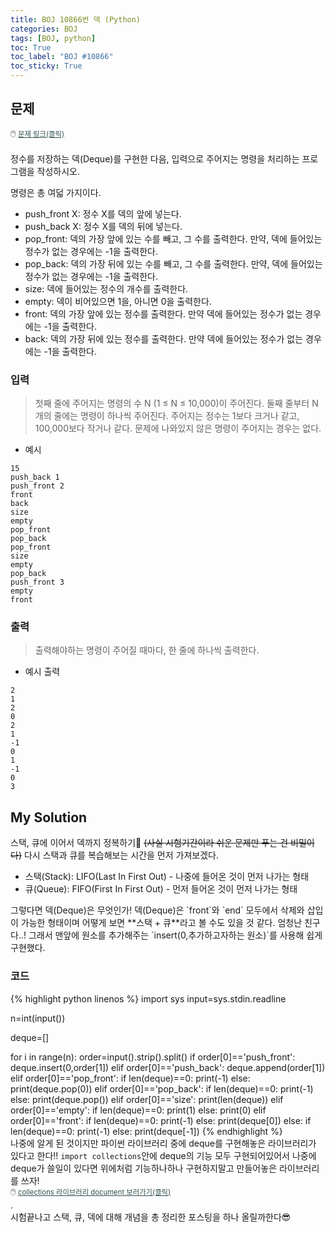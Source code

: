 ```yaml
---
title: BOJ 10866번 덱 (Python)
categories: BOJ
tags: [BOJ, python]
toc: True
toc_label: "BOJ #10866"
toc_sticky: True
---
```


## 문제
<span style="font-size:0.9em">:computer_mouse:
<a href='https://www.acmicpc.net/problem/10866' target='_blank' style="color: #2F4F4F; font-size:0.9em">
  문제 링크(클릭)
</a>
</span><br><br>
정수를 저장하는 덱(Deque)를 구현한 다음, 입력으로 주어지는 명령을 처리하는 프로그램을 작성하시오.

명령은 총 여덟 가지이다.

<ul class="page__li">
<li>push_front X: 정수 X를 덱의 앞에 넣는다.</li>
<li>push_back X: 정수 X를 덱의 뒤에 넣는다.</li>
<li>pop_front: 덱의 가장 앞에 있는 수를 빼고, 그 수를 출력한다. 만약, 덱에 들어있는 정수가 없는 경우에는 -1을 출력한다.</li>
<li>pop_back: 덱의 가장 뒤에 있는 수를 빼고, 그 수를 출력한다. 만약, 덱에 들어있는 정수가 없는 경우에는 -1을 출력한다.</li>
<li>size: 덱에 들어있는 정수의 개수를 출력한다.</li>
<li>empty: 덱이 비어있으면 1을, 아니면 0을 출력한다.</li>
<li>front: 덱의 가장 앞에 있는 정수를 출력한다. 만약 덱에 들어있는 정수가 없는 경우에는 -1을 출력한다.</li>
<li>back: 덱의 가장 뒤에 있는 정수를 출력한다. 만약 덱에 들어있는 정수가 없는 경우에는 -1을 출력한다.</li>
</ul>

### 입력
> 첫째 줄에 주어지는 명령의 수 N (1 ≤ N ≤ 10,000)이 주어진다. 둘째 줄부터 N개의 줄에는 명령이 하나씩 주어진다. 주어지는 정수는 1보다 크거나 같고, 100,000보다 작거나 같다. 문제에 나와있지 않은 명령이 주어지는 경우는 없다.

* 예시
```
15
push_back 1
push_front 2
front
back
size
empty
pop_front
pop_back
pop_front
size
empty
pop_back
push_front 3
empty
front
```

### 출력
> 출력해야하는 명령이 주어질 때마다, 한 줄에 하나씩 출력한다.

* 예시 출력
```
2
1
2
0
2
1
-1
0
1
-1
0
3
```

## My Solution
스택, 큐에 이어서 덱까지 정복하기:facepunch: <strike>(사실 시험기간이라 쉬운 문제만 푸는 건 비밀이다)</strike> 
다시 스택과 큐를 복습해보는 시간을 먼저 가져보겠다.
<ul class="page__li">
<li>스택(Stack): LIFO(Last In First Out) - 나중에 들어온 것이 먼저 나가는 형태 </li>
<li>큐(Queue): FIFO(First In First Out) - 먼저 들어온 것이 먼저 나가는 형태</li>
</ul>
그렇다면 덱(Deque)은 무엇인가! 덱(Deque)은 `front`와 `end` 모두에서 삭제와 삽입이 가능한 형태이며 어떻게 보면 **스택 + 큐**라고 볼 수도 있을 것 같다. 엄청난 친구다..! 그래서 맨앞에 원소를 추가해주는 `insert(0,추가하고자하는 원소)`를 사용해 쉽게 구현했다.

### 코드
{% highlight python linenos %}
import sys
input=sys.stdin.readline

n=int(input())

deque=[]

for i in range(n):
    order=input().strip().split()
    if order[0]=='push_front':
        deque.insert(0,order[1])
    elif order[0]=='push_back':
        deque.append(order[1])
    elif order[0]=='pop_front':
        if len(deque)==0:
            print(-1)
        else:
            print(deque.pop(0))
    elif order[0]=='pop_back':
        if len(deque)==0:
            print(-1)
        else:
            print(deque.pop())
    elif order[0]=='size':
        print(len(deque))
    elif order[0]=='empty':
        if len(deque)==0:
            print(1)
        else:
            print(0)
    elif order[0]=='front':
        if len(deque)==0:
            print(-1)
        else:
            print(deque[0])
    else:
        if len(deque)==0:
            print(-1)
        else:
            print(deque[-1])
{% endhighlight %}
<br>
나중에 알게 된 것이지만 파이썬 라이브러리 중에 deque를 구현해놓은 라이브러리가 있다고 한다!! `import collections`안에 deque의 기능 모두 구현되어있어서 나중에 deque가 쓸일이 있다면 위에처럼 기능하나하나 구현하지말고 만들어놓은 라이브러리를 쓰자!<br>
<span style="font-size:0.9em">:computer_mouse:
<a href='https://docs.python.org/ko/3/library/collections.html' target='_blank' style="color: #2F4F4F; font-size:0.9em">
  collections 라이브러리 document 보러가기(클릭)
</a>
</span><br>
.<br>
시험끝나고 스택, 큐, 덱에 대해 개념을 총 정리한 포스팅을 하나 올릴까한다:sunglasses:
